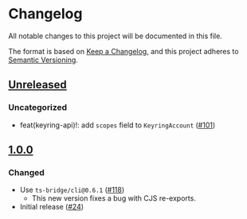 # Changelog

All notable changes to this project will be documented in this file.

The format is based on [Keep a Changelog](https://keepachangelog.com/en/1.0.0/),
and this project adheres to [Semantic Versioning](https://semver.org/spec/v2.0.0.html).

## [Unreleased]

### Uncategorized

- feat(keyring-api)!: add `scopes` field to `KeyringAccount` ([#101](https://github.com/MetaMask/accounts.git/pull/101))

## [1.0.0]

### Changed

- Use `ts-bridge/cli@0.6.1` ([#118](https://github.com/MetaMask/accounts/pull/118))
  - This new version fixes a bug with CJS re-exports.
- Initial release ([#24](https://github.com/MetaMask/accounts/pull/24))

[Unreleased]: https://github.com/MetaMask/accounts.git/compare/@metamask/keyring-snap-sdk@1.0.0...HEAD
[1.0.0]: https://github.com/MetaMask/accounts.git/releases/tag/@metamask/keyring-snap-sdk@1.0.0
